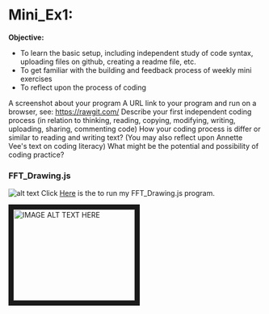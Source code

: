 # Mini_Ex1:
**Objective:**
- To learn the basic setup, including independent study of code syntax, uploading files on github, creating a readme file, etc.
- To get familiar with the building and feedback process of weekly mini exercises
- To reflect upon the process of coding


A screenshot about your program
A URL link to your program and run on a browser, see: https://rawgit.com/
Describe your first independent coding process (in relation to thinking, reading, copying, modifying, writing, uploading, sharing, commenting code)
How your coding process is differ or similar to reading and writing text? (You may also reflect upon Annette Vee's text on coding literacy)
What might be the potential and possibility of coding practice?

### FFT_Drawing.js
![alt text](https://github.com/Pacour/Aesthetic_Programming_2018/blob/master/Mini_Ex1/Screen-Shot-2018-02-09-at-17.30.32.gif)
Click [Here](https://cdn.rawgit.com/Pacour/f1c66d53ae297a19a74337c99abedbf6/raw/cd56d103030dd12663779da096d922459a47663d/sketch.js) is the to run my FFT_Drawing.js program.

<a href="http://www.youtube.com/watch?feature=player_embedded&v=YOUTUBE_VIDEO_ID_HERE
" target="_blank"><img src="http://img.youtube.com/vi/YOUTUBE_VIDEO_ID_HERE/0.jpg" 
alt="IMAGE ALT TEXT HERE" width="240" height="180" border="10" /></a>
